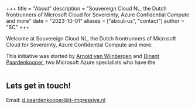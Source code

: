 +++
title = "About"
description = "Souvereign Cloud NL, the Dutch frontrunners of Microsoft Cloud for Sovereinty, Azure Confidential Compute and more"
date = "2023-10-01"
aliases = ["about-us", "contact"]
author = "SC"
+++


Welcome at Souvereign Cloud NL, the Dutch frontrunners of Microsoft Cloud for Sovereinty, Azure Confidential Compute and more.

This initiative was started by <a href="https://www.linkedin.com/in/ilovit/">Arnold van Wijnbergen</a>  and <a href="https://www.linkedin.com/in/dinantpaardenkooper/">Dinant Paardenkooper</a>, two Microsoft Azure specialists who have the 


<!DOCTYPE html><html>
<head> <style>
    img { border-radius: 20% 20% 20% 20%; width: 200px; height: 0px;}
    </style></head>


![::round](/images/Paardenkooper.png)


## Lets get in touch!
Email: d.paardenkooper@it-impressive.nl